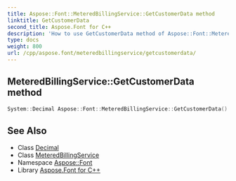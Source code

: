 ```yaml
---
title: Aspose::Font::MeteredBillingService::GetCustomerData method
linktitle: GetCustomerData
second_title: Aspose.Font for C++
description: 'How to use GetCustomerData method of Aspose::Font::MeteredBillingService class in C++.'
type: docs
weight: 800
url: /cpp/aspose.font/meteredbillingservice/getcustomerdata/
---
```

## MeteredBillingService::GetCustomerData method




```cpp
System::Decimal Aspose::Font::MeteredBillingService::GetCustomerData()
```

## See Also

* Class [Decimal](../../../system/decimal/)
* Class [MeteredBillingService](../)
* Namespace [Aspose::Font](../../)
* Library [Aspose.Font for C++](../../../)
